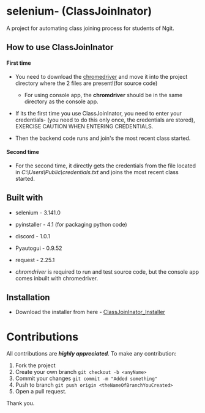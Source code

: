 # selenium- (ClassJoinInator)

A project for automating class joining process for students of Ngit.

## How to use ClassJoinInator

#### First time

- You need to download the [chromedriver](https://chromedriver.chromium.org/) and move it into the project directory where the 2 files are present!(for source code)

  - For using console app, the **chromdriver** should be in the same directory as the console app.

- If its the first time you use ClassJoinInator, you need to enter your credentials- (you need to do this only once, the credentials are stored), EXERCISE CAUTION WHEN ENTERING CREDENTIALS. 

- Then the backend code runs and join's the most recent class started.

#### Second time

- For the second time, it directly gets the credentials from the file located in *C:\Users\Public\credentials.txt* and joins the most recent class started.

## Built with

- selenium - 3.141.0

- pyinstaller - 4.1 (for packaging python code)

- discord - 1.0.1

- Pyautogui - 0.9.52

- request - 2.25.1

- *chromdriver* is required to run and test source code, but the console app comes inbuilt with chromedriver.

## Installation

- Download the installer from here - [ClassJoinInator_Installer](https://github.com/Karred091201/selenium-/releases/tag/V1.0.0)

 # Contributions
 
 All contributions are ***highly appreciated***. To make any contribution:
 
 1. Fork the project
 2. Create your own branch `git checkout -b <anyName>`
 3. Commit your changes `git commit -m "Added something"`
 4. Push to branch `git push origin <theNameOfBranchYouCreated>`
 5. Open a pull request.
 
 Thank you.
